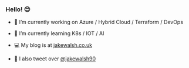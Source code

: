 ### Hello! 😊

- 🔭 I’m currently working on Azure / Hybrid Cloud / Terraform / DevOps 
- 🌱 I’m currently learning K8s / IOT / AI

 - 💻 My blog is at [jakewalsh.co.uk](https://jakewalsh.co.uk)
 - 👾 I also tweet over [@jakewalsh90](https://twitter.com/jakewalsh90)

<!--
**jakewalsh90/jakewalsh90** is a ✨ _special_ ✨ repository because its `README.md` (this file) appears on your GitHub profile.

Here are some ideas to get you started:

- 🔭 I’m currently working on ...
- 🌱 I’m currently learning ...
- 👯 I’m looking to collaborate on ...
- 🤔 I’m looking for help with ...
- 💬 Ask me about ...
- 📫 How to reach me: ...
- 😄 Pronouns: ...
- ⚡ Fun fact: ...
-->

